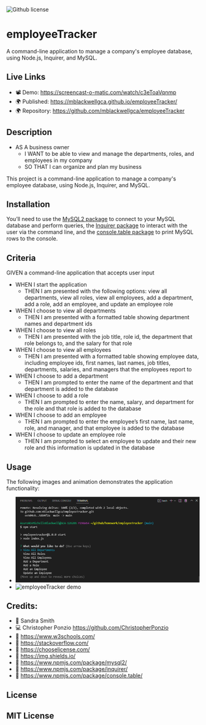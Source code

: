 ![Github license](https://img.shields.io/badge/license-MIT-blueviolet.svg)

# employeeTracker
A command-line application to manage a company's employee database, using Node.js, Inquirer, and MySQL.

## Live Links
* 📽️ Demo: https://screencast-o-matic.com/watch/c3eToaVqnmp
* 🌍 Published:  https://mblackwellgca.github.io/employeeTracker/
* 🌍 Repository: https://github.com/mblackwellgca/employeeTracker

## Description
* AS A business owner
    * I WANT to be able to view and manage the departments, roles, and employees in my company
    * SO THAT I can organize and plan my business

This project is a command-line application to manage a company's employee database, using Node.js, Inquirer, and MySQL. 

## Installation
You’ll need to use the [MySQL2 package](https://www.npmjs.com/package/mysql2) to connect to your MySQL database and perform queries, the [Inquirer package](https://www.npmjs.com/package/inquirer) to interact with the user via the command line, and the [console.table package](https://www.npmjs.com/package/console.table) to print MySQL rows to the console.

## Criteria
GIVEN a command-line application that accepts user input
* WHEN I start the application
    * THEN I am presented with the following options: view all departments, view all roles, view all employees, add a department, add a role, add an employee, and update an employee role
* WHEN I choose to view all departments
    * THEN I am presented with a formatted table showing department names and department ids
* WHEN I choose to view all roles
    * THEN I am presented with the job title, role id, the department that role belongs to, and the salary for that role
* WHEN I choose to view all employees
    * THEN I am presented with a formatted table showing employee data, including employee ids, first names, last names, job titles, departments, salaries, and managers that the employees report to
* WHEN I choose to add a department
    * THEN I am prompted to enter the name of the department and that department is added to the database
* WHEN I choose to add a role
    * THEN I am prompted to enter the name, salary, and department for the role and that role is added to the database
* WHEN I choose to add an employee
    * THEN I am prompted to enter the employee’s first name, last name, role, and manager, and that employee is added to the database
* WHEN I choose to update an employee role
    * THEN I am prompted to select an employee to update and their new role and this information is updated in the database 


## Usage
The following images and animation demonstrates the application functionality:

* ![employeeTracker img](./assets/images/employeeTracker.png)
* ![employeeTracker demo]()

## Credits:
* 🏫 Sandra Smith
* 💻 Christopher Ponzio https://github.com/ChristopherPonzio
* 🔗 https://www.w3schools.com/
* 🔗 https://stackoverflow.com/
* 🔗 https://chooselicense.com/
* 🔗 https://img.shields.io/
* 🔗 https://www.npmjs.com/package/mysql2/
* 🔗 https://www.npmjs.com/package/inquirer/
* 🔗 https://www.npmjs.com/package/console.table/

## License
MIT License
---
